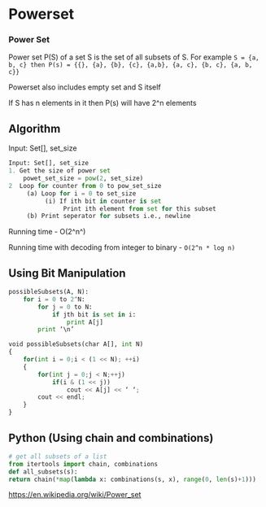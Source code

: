 # Powerset

### Power Set

Power set P(S) of a set S is the set of all subsets of S. For example `S = {a, b, c} then P(s) = {{}, {a}, {b}, {c}, {a,b}, {a, c}, {b, c}, {a, b, c}}`

Powerset also includes empty set and S itself

If S has n elements in it then P(s) will have 2^n elements

## Algorithm

Input: Set[], set_size

```python
Input: Set[], set_size
1. Get the size of power set
    powet_set_size = pow(2, set_size)
2  Loop for counter from 0 to pow_set_size
     (a) Loop for i = 0 to set_size
          (i) If ith bit in counter is set
               Print ith element from set for this subset
     (b) Print seperator for subsets i.e., newline
```

Running time - O(2^n^)

Running time with decoding from integer to binary - `O(2^n * log n)`

## Using Bit Manipulation

```python
possibleSubsets(A, N):
    for i = 0 to 2^N:
        for j = 0 to N:
            if jth bit is set in i:
                print A[j]
        print ‘\n’

void possibleSubsets(char A[], int N)
{
    for(int i = 0;i < (1 << N); ++i)
    {
        for(int j = 0;j < N;++j)
            if(i & (1 << j))
                cout << A[j] << ‘ ‘;
        cout << endl;
    }
}
```

## Python (Using chain and combinations)

```python
# get all subsets of a list
from itertools import chain, combinations
def all_subsets(s):
return chain(*map(lambda x: combinations(s, x), range(0, len(s)+1)))
```

https://en.wikipedia.org/wiki/Power_set
